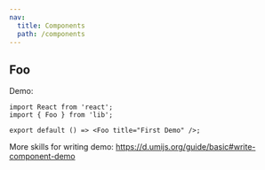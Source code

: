```yaml
---
nav:
  title: Components
  path: /components
---
```


## Foo

Demo:

```tsx
import React from 'react';
import { Foo } from 'lib';

export default () => <Foo title="First Demo" />;
```

More skills for writing demo: https://d.umijs.org/guide/basic#write-component-demo
